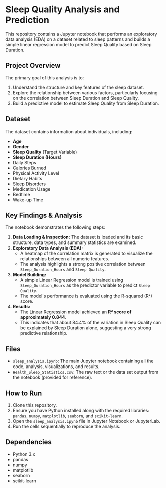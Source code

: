 # Sleep Quality Analysis and Prediction

This repository contains a Jupyter notebook that performs an exploratory data analysis (EDA) on a dataset related to sleep patterns and builds a simple linear regression model to predict Sleep Quality based on Sleep Duration.

## Project Overview

The primary goal of this analysis is to:
1.  Understand the structure and key features of the sleep dataset.
2.  Explore the relationship between various factors, particularly focusing on the correlation between Sleep Duration and Sleep Quality.
3.  Build a predictive model to estimate Sleep Quality from Sleep Duration.

## Dataset

The dataset contains information about individuals, including:
*   **Age**
*   **Gender**
*   **Sleep Quality** (Target Variable)
*   **Sleep Duration (Hours)**
*   Daily Steps
*   Calories Burned
*   Physical Activity Level
*   Dietary Habits
*   Sleep Disorders
*   Medication Usage
*   Bedtime
*   Wake-up Time

## Key Findings & Analysis

The notebook demonstrates the following steps:

1.  **Data Loading & Inspection:** The dataset is loaded and its basic structure, data types, and summary statistics are examined.
2.  **Exploratory Data Analysis (EDA):**
    *   A heatmap of the correlation matrix is generated to visualize the relationships between all numeric features.
    *   The analysis highlights a strong positive correlation between `Sleep_Duration_Hours` and `Sleep Quality`.
3.  **Model Building:**
    *   A simple Linear Regression model is trained using `Sleep_Duration_Hours` as the predictor variable to predict `Sleep Quality`.
    *   The model's performance is evaluated using the R-squared (R²) score.
4.  **Results:**
    *   The Linear Regression model achieved an **R² score of approximately 0.844**.
    *   This indicates that about 84.4% of the variation in Sleep Quality can be explained by Sleep Duration alone, suggesting a very strong predictive relationship.

## Files

*   `sleep_analysis.ipynb`: The main Jupyter notebook containing all the code, analysis, visualizations, and results.
*   `Health_Sleep_Statistics.csv`: The raw text or the data set output from the notebook (provided for reference).

## How to Run

1.  Clone this repository.
2.  Ensure you have Python installed along with the required libraries: `pandas`, `numpy`, `matplotlib`, `seaborn`, and `scikit-learn`.
3.  Open the `sleep_analysis.ipynb` file in Jupyter Notebook or JupyterLab.
4.  Run the cells sequentially to reproduce the analysis.

## Dependencies

*   Python 3.x
*   pandas
*   numpy
*   matplotlib
*   seaborn
*   scikit-learn

